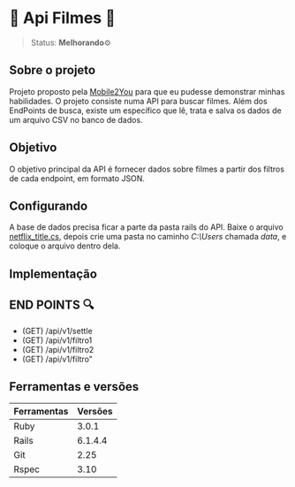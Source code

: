 # 🎥  Api Filmes 🎥
> Status: **Melhorando**⚙️<br>

## Sobre o projeto
Projeto proposto pela [Mobile2You](https://www.mobile2you.com.br/pt/) para que eu pudesse demonstrar minhas habilidades. O projeto consiste numa API para buscar filmes. Além dos EndPoints de busca, existe um específico que lê, trata e salva os dados de um arquivo CSV no banco de dados.

## Objetivo
O objetivo principal da API é fornecer dados sobre filmes a partir dos filtros de cada endpoint, em formato JSON.

## Configurando
A base de dados precisa ficar a parte da pasta rails do API. Baixe o arquivo [netflix_title.cs](https://drive.google.com/file/d/1Wl09Ada1qq8RFRZnGPjGqR-70qE22Uc8/view?usp=sharing), depois crie uma pasta no caminho *C:\Users* chamada *data*, e coloque o arquivo dentro dela.

## Implementação

## END POINTS 🔍
+ (GET) /api/v1/settle <br>
+ (GET) /api/v1/filtro1 <br>
+ (GET) /api/v1/filtro2 <br>
+ (GET) /api/v1/filtro" <br>
## Ferramentas e versões

Ferramentas | Versões
----------- | ----------
Ruby        | 3.0.1
Rails       | 6.1.4.4
Git         | 2.25
Rspec       | 3.10


